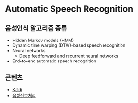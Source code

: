 # Automatic Speech Recognition

## 음성인식 알고리즘 종류

- Hidden Markov models (HMM)
- Dynamic time warping (DTW)-based speech recognition
- Neural networks
  - Deep feedforward and recurrent neural networks
- End-to-end automatic speech recognition

## 콘텐츠

- [Kaldi](./kaldi/index.md) 
- [음성신호처리](./speech_signal_processing/index.md)
